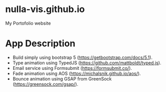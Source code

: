 # nulla-vis.github.io
My Portofolio website

# App Description
 + Build simply using bootstrap 5 (https://getbootstrap.com/docs/5.1).
 + Type animation using TypedJS (https://github.com/mattboldt/typed.js).
 + Email service using Formsubmit (https://formsubmit.co/).
 + Fade animation using AOS (https://michalsnik.github.io/aos/).
 + Bounce animation using GSAP from GreenSock (https://greensock.com/gsap/).
